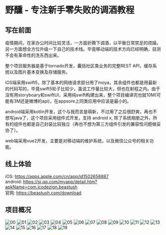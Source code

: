 # 野醺 - 专注新手零失败的调酒教程
## 写在前面
疫情期间，在家办公时间比较灵活，一方面折腾下调酒，以平衡日常禁足的烦躁。另一方面想全方位升级一下自己的技术栈。毕竟移动端的技术方向已经明确，目测不会有革命性的洗东西出来。

整个项目服务器是基于tornado开发，囊括社区类业务的完整REST API，缓存系统以及图片基本变换及存储服务。

iOS端采用swift5，除了基本的网络请求部分用了moya，其余组件也都是用最新的代码写的，毕竟swift5轮子比较少，虽说工作量比较大，但也在射程之内。由于没有用storyboary和swiftUI，采用纯swift构建出来，整个项目编译完也就10M(可能有3M还是微博的api)，在appsore上同类应用中应该是最小的。

android端采用kotlin开发，这个与我而言是萌新，不过用了之后很舒爽，再也不想写java了，这个项目采用组件式开发，支持 android x, 除了系统相册之外，所有的组件也都是自己封装比较独立（再也不想为第三方组件引发的兼容性问题做妥协了）。

web端采用vue2开发，主要是对移动端的维护系统，以及微信公众号的相关功能。

## 线上体验
iOS: https://apps.apple.com/cn/app/id1502658887  
android: https://sj.qq.com/myapp/detail.htm?apkName=com.icodezign.beastush  
官网: https://beastush.com/download  


## 项目概况
![00](https://github.com/icodezign/beastush/blob/master/00.jpg)
![01](https://github.com/icodezign/beastush/blob/master/01.jpg)
![02](https://github.com/icodezign/beastush/blob/master/02.jpg)
![03](https://github.com/icodezign/beastush/blob/master/03.jpg)
![04](https://github.com/icodezign/beastush/blob/master/04.jpg)
![05](https://github.com/icodezign/beastush/blob/master/05.jpg)
![06](https://github.com/icodezign/beastush/blob/master/06.jpg)
![07](https://github.com/icodezign/beastush/blob/master/07.jpg)
![08](https://github.com/icodezign/beastush/blob/master/08.jpg)
![09](https://github.com/icodezign/beastush/blob/master/09.jpg)
![10](https://github.com/icodezign/beastush/blob/master/10.jpg)
![11](https://github.com/icodezign/beastush/blob/master/11.jpg)
![12](https://github.com/icodezign/beastush/blob/master/12.jpg)
![13](https://github.com/icodezign/beastush/blob/master/13.jpg)
![14](https://github.com/icodezign/beastush/blob/master/14.jpg)
![15](https://github.com/icodezign/beastush/blob/master/15.jpg)
![16](https://github.com/icodezign/beastush/blob/master/16.jpg)
![17](https://github.com/icodezign/beastush/blob/master/17.jpg)
![18](https://github.com/icodezign/beastush/blob/master/18.jpg)
![19](https://github.com/icodezign/beastush/blob/master/19.jpg)
